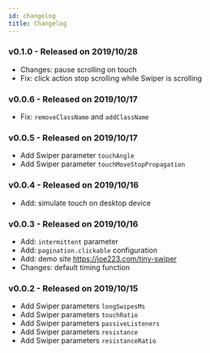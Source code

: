 ```yaml
---
id: changelog 
title: Changelog 
---
```


### v0.1.0 - Released on 2019/10/28

- Changes: pause scrolling on touch
- Fix: click action stop scrolling while Swiper is scrolling

### v0.0.6 - Released on 2019/10/17

- Fix: `removeClassName` and `addClassName`

### v0.0.5 - Released on 2019/10/17

- Add Swiper parameter `touchAngle`
- Add Swiper parameter `touchMoveStopPropagation`

### v0.0.4 - Released on 2019/10/16

- Add: simulate touch on desktop device

### v0.0.3 - Released on 2019/10/16

- Add: `intermittent` parameter
- Add: `pagination.clickable` configuration
- Add: demo site https://joe223.com/tiny-swiper
- Changes: default timing function

### v0.0.2 - Released on 2019/10/15

- Add Swiper parameters `longSwipesMs`
- Add Swiper parameters `touchRatio`
- Add Swiper parameters `passiveListeners`
- Add Swiper parameters `resistance`
- Add Swiper parameters `resistanceRatio`

